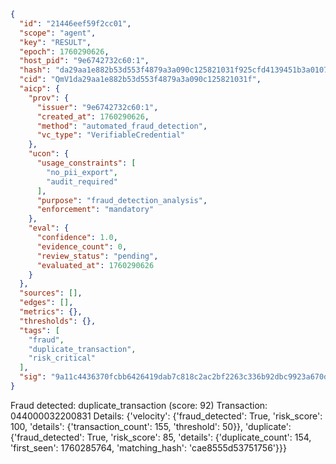 ```json
{
  "id": "21446eef59f2cc01",
  "scope": "agent",
  "key": "RESULT",
  "epoch": 1760290626,
  "host_pid": "9e6742732c60:1",
  "hash": "da29aa1e882b53d553f4879a3a090c125821031f925cfd4139451b3a01071d06",
  "cid": "QmV1da29aa1e882b53d553f4879a3a090c125821031f",
  "aicp": {
    "prov": {
      "issuer": "9e6742732c60:1",
      "created_at": 1760290626,
      "method": "automated_fraud_detection",
      "vc_type": "VerifiableCredential"
    },
    "ucon": {
      "usage_constraints": [
        "no_pii_export",
        "audit_required"
      ],
      "purpose": "fraud_detection_analysis",
      "enforcement": "mandatory"
    },
    "eval": {
      "confidence": 1.0,
      "evidence_count": 0,
      "review_status": "pending",
      "evaluated_at": 1760290626
    }
  },
  "sources": [],
  "edges": [],
  "metrics": {},
  "thresholds": {},
  "tags": [
    "fraud",
    "duplicate_transaction",
    "risk_critical"
  ],
  "sig": "9a11c4436370fcbb6426419dab7c818c2ac2bf2263c336b92dbc9923a670deae"
}
```

Fraud detected: duplicate_transaction (score: 92)
Transaction: 044000032200831
Details: {'velocity': {'fraud_detected': True, 'risk_score': 100, 'details': {'transaction_count': 155, 'threshold': 50}}, 'duplicate': {'fraud_detected': True, 'risk_score': 85, 'details': {'duplicate_count': 154, 'first_seen': 1760285764, 'matching_hash': 'cae8555d53751756'}}}